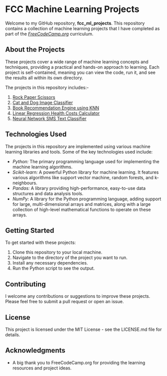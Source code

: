 # FCC Machine Learning Projects

Welcome to my GitHub repository, **fcc_ml_projects**. This repository contains a collection of machine learning projects that I have completed as part of the *[FreeCodeCamp.org](https://www.freecodecamp.org/learn/machine-learning-with-python/)* curriculum.

## About the Projects

These projects cover a wide range of machine learning concepts and techniques, providing a practical and hands-on approach to learning. Each project is self-contained, meaning you can view the code, run it, and see the results all within its own directory.

The projects in this repository includes:-
1. [Rock Paper Scissors](https://github.com/gandharvk422/fcc_ml_projects/tree/main/Rock%20Paper%20Scissors)
2. [Cat and Dog Image Classifier](https://github.com/gandharvk422/fcc_ml_projects/tree/main/Cat%20and%20Dog%20Image%20Classifier)
3. [Book Recommendation Engine using KNN](https://github.com/gandharvk422/fcc_ml_projects/tree/main/Book%20Recommendation%20Engine%20using%20KNN)
4. [Linear Regression Health Costs Calculator](https://github.com/gandharvk422/fcc_ml_projects/tree/main/Linear%20Regression%20Health%20Costs%20Calculator)
5. [Neural Network SMS Text Classifier](https://github.com/gandharvk422/fcc_ml_projects/tree/main/Neural%20Network%20SMS%20Text%20Classifier)

## Technologies Used

The projects in this repository are implemented using various machine learning libraries and tools. Some of the key technologies used include:

- *Python:* The primary programming language used for implementing the machine learning algorithms.
- *Scikit-learn:* A powerful Python library for machine learning. It features various algorithms like support vector machine, random forests, and k-neighbours.
- *Pandas:* A library providing high-performance, easy-to-use data structures and data analysis tools.
- *NumPy:* A library for the Python programming language, adding support for large, multi-dimensional arrays and matrices, along with a large collection of high-level mathematical functions to operate on these arrays.

## Getting Started

To get started with these projects:

1. Clone this repository to your local machine.
2. Navigate to the directory of the project you want to run.
3. Install any necessary dependencies.
4. Run the Python script to see the output.

## Contributing

I welcome any contributions or suggestions to improve these projects. Please feel free to submit a pull request or open an issue.

## License

This project is licensed under the MIT License - see the LICENSE.md file for details.

## Acknowledgments

- A big thank you to FreeCodeCamp.org for providing the learning resources and project ideas.
